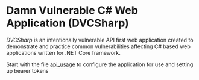 # Damn Vulnerable C# Web Application (DVCSharp)

*DVCSharp* is an intentionally vulnerable API first web application created to demonstrate and practice common vulnerabilities affecting C# based web applications written for .NET Core framework.


Start with the file [api_usage](api_usage.md) to configure the application for use and setting up bearer tokens